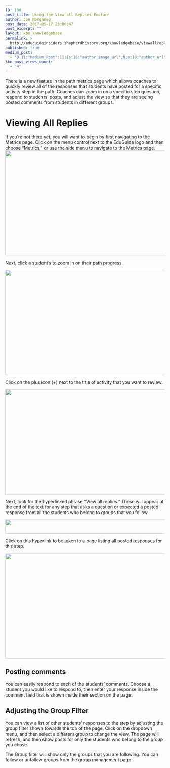 ```yaml
---
ID: 190
post_title: Using the View all Replies Feature
author: Jon Morganeg
post_date: 2017-05-17 23:00:47
post_excerpt: ""
layout: kbe_knowledgebase
permalink: >
  http://eduguideinsiders.shepherdhistory.org/knowledgebase/viewallreplies/
published: true
medium_post:
  - 'O:11:"Medium_Post":11:{s:16:"author_image_url";N;s:10:"author_url";N;s:11:"byline_name";N;s:12:"byline_email";N;s:10:"cross_link";N;s:2:"id";N;s:21:"follower_notification";N;s:7:"license";N;s:14:"publication_id";N;s:6:"status";N;s:3:"url";N;}'
kbe_post_views_count:
  - "4"
---
```

There is a new feature in the path metrics page which allows coaches to quickly review all of the responses that students have posted for a specific activity step in the path. Coaches can zoom in on a specific step question, respond to students’ posts, and adjust the view so that they are seeing posted comments from students in different groups.
<h1>Viewing All Replies</h1>
If you’re not there yet, you will want to begin by first navigating to the Metrics page. Click on the menu control next to the EduGuide logo and then choose “Metrics,” or use the side menu to navigate to the Metrics page.

<img title="" src="http://eduguideinsiders.shepherdhistory.org/wp-content/uploads/2017/05/image-10.png" alt="" width="624" height="332" />

Next, click a student’s to zoom in on their path progress.

<img title="" src="http://eduguideinsiders.shepherdhistory.org/wp-content/uploads/2017/05/image-11.png" alt="" width="624" height="332" />

Click on the plus icon (+) next to the title of activity that you want to review.

<img title="" src="http://eduguideinsiders.shepherdhistory.org/wp-content/uploads/2017/05/image-12.png" alt="" width="624" height="332" />

Next, look for the hyperlinked phrase “View all replies.” These will appear at the end of the text for any step that asks a question or expected a posted response from all the students who belong to groups that you follow.

<img title="" src="http://eduguideinsiders.shepherdhistory.org/wp-content/uploads/2017/05/image-13.png" alt="" width="624" height="45" />

Click on this hyperlink to be taken to a page listing all posted responses for this step.

<img title="" src="http://eduguideinsiders.shepherdhistory.org/wp-content/uploads/2017/05/image-14.png" alt="" width="624" height="332" />
<h2>Posting comments</h2>
You can easily respond to each of the students’ comments. Choose a student you would like to respond to, then enter your response inside the comment field that is shown inside their section on the page.
<h2>Adjusting the Group Filter</h2>
You can view a list of other students’ responses to the step by adjusting the group filter shown towards the top of the page. Click on the dropdown menu, and then select a different group to change the view. The page will refresh, and then show posts for only the students who belong to the group you chose.

The Group filter will show only the groups that you are following. You can follow or unfollow groups from the group management page.